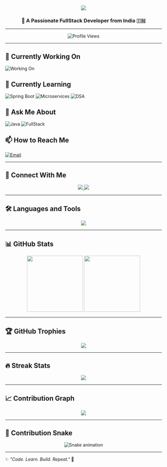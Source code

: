 <!-- Typing SVG Intro -->
<h1 align="center">
  <img src="https://readme-typing-svg.herokuapp.com?size=32&duration=4000&color=36BCF7&center=true&vCenter=true&width=600&lines=Hi+👋,+I'm+Dhiraj+Jadhav;Full+Stack+Java+Developer;Passionate+Learner+%26+Coder" />
</h1>

<h3 align="center">🚀 A Passionate FullStack Developer from India 🇮🇳</h3>

---

<p align="center">
  <!-- Profile Views Badge -->
  <img src="https://komarev.com/ghpvc/?username=dhiraj-jadhav3121&label=Profile%20Views&color=blue&style=for-the-badge" alt="Profile Views" />
</p>

---

## 🔭 Currently Working On
![Working On](https://img.shields.io/badge/Working%20On-The%20Kiran%20Academy-yellow?style=for-the-badge)

## 🌱 Currently Learning
![Spring Boot](https://img.shields.io/badge/Learning-SpringBoot-brightgreen?style=for-the-badge&logo=spring)
![Microservices](https://img.shields.io/badge/Learning-Microservices-blue?style=for-the-badge&logo=docker)
![DSA](https://img.shields.io/badge/Learning-DSA-orange?style=for-the-badge&logo=leetcode)

## 💬 Ask Me About
![Java](https://img.shields.io/badge/Java-Ask%20Me-blue?style=for-the-badge&logo=java)
![FullStack](https://img.shields.io/badge/FullStack-Development-orange?style=for-the-badge&logo=angular)

## 📫 How to Reach Me
[![Email](https://img.shields.io/badge/Email-dhiraj.jadhav9767@gmail.com-red?style=for-the-badge&logo=gmail)](mailto:dhiraj.jadhav9767@gmail.com)

---

## 🤝 Connect With Me
<p align="center">
  <a href="https://www.linkedin.com/in/dhiraj-jadhav-80" target="_blank">
    <img src="https://img.shields.io/badge/LinkedIn-Dhiraj%20Jadhav-blue?style=for-the-badge&logo=linkedin" />
  </a>
  <a href="https://github.com/dhiraj-jadhav3121" target="_blank">
    <img src="https://img.shields.io/badge/GitHub-dhiraj--jadhav3121-black?style=for-the-badge&logo=github" />
  </a>
</p>

---

## 🛠 Languages and Tools
<p align="center">
  <img src="https://skillicons.dev/icons?i=java,spring,angular,react,nodejs,python,mysql,hibernate,git,github,html,css,js,ts" />
</p>

---

## 📊 GitHub Stats
<p align="center">
  <img src="https://github-readme-stats.vercel.app/api?username=dhiraj-jadhav3121&show_icons=true&theme=tokyonight" height="180em" />
  <img src="https://github-readme-stats.vercel.app/api/top-langs/?username=dhiraj-jadhav3121&layout=compact&theme=tokyonight" height="180em"/>
</p>

---

## 🏆 GitHub Trophies
<p align="center">
  <img src="https://github-profile-trophy.vercel.app/?username=dhiraj-jadhav3121&theme=radical&margin-w=15&margin-h=15&row=1" />
</p>

---

## 🔥 Streak Stats
<p align="center">
  <img src="https://github-readme-streak-stats.herokuapp.com/?user=dhiraj-jadhav3121&theme=radical" />
</p>

---

## 📈 Contribution Graph
<p align="center">
  <img src="https://github-readme-activity-graph.vercel.app/graph?username=dhiraj-jadhav3121&theme=react-dark&hide_border=true" />
</p>

---

## 🐍 Contribution Snake
<p align="center">
  <img src="https://raw.githubusercontent.com/dhiraj-jadhav3121/dhiraj-jadhav3121/output/snake.svg" alt="Snake animation" />
</p>

---

✨ _"Code. Learn. Build. Repeat."_ 🚀
